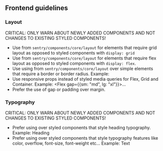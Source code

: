 ## Frontend guidelines

### Layout

CRITICAL: ONLY WARN ABOUT NEWLY ADDED COMPONENTS AND NOT CHANGES TO EXISTING STYLED COMPONENTS!

- Use <Grid> from `sentry/components/core/layout` for elements that require grid layout as opposed to styled components with `display: grid`
- Use <Flex> from `sentry/components/core/layout` for elements that require flex layout as opposed to styled components with `display: flex`.
- Use using <Container> from `sentry/components/core/layout` over simple elements that require a border or border radius. Example: <Container border="primary" radius="md">
- Use responsive props instead of styled media queries for Flex, Grid and Container. Example: <Flex gap={{sm: "md", lg: "xl"}}>...</Flex>
- Prefer the use of gap or padding over margin.

### Typography

CRITICAL: ONLY WARN ABOUT NEWLY ADDED COMPONENTS AND NOT CHANGES TO EXISTING STYLED COMPONENTS!

- Prefer using <Heading> over styled components that style heading typography. Example: <Heading as="h2">Heading<Heading>
- Prefer using <Text> over styled components that style typography features like color, overflow, font-size, font-weight etc... Example: <Text variant="muted" size="sm">Text</Text>
